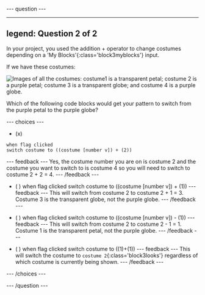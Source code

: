 
--- question ---

---
legend: Question 2 of 2
---

In your project, you used the addition + operator to change costumes depending on a 'My Blocks'{:class='block3myblocks'} input.

If we have these costumes:

![Images of all the costumes: costume1 is a transparent petal; costume 2 is a purple petal; costume 3 is a transparent globe; and costume 4 is a purple globe.](images/costumes_quiz.png)

Which of the following code blocks would get your pattern to switch from the purple petal to the purple globe?

--- choices ---

- (x) 
 ```blocks3
 when flag clicked
 switch costume to ((costume [number v]) + (2))
 ```
  --- feedback ---
Yes, the costume number you are on is costume 2 and the costume you want to switch to is costume 4 so you will need to switch to costume 2 + 2 = 4.
  --- /feedback ---

- ( ) 
 when flag clicked
 switch costume to ((costume [number v]) + (1))
  --- feedback ---
This will switch from costume 2 to costume 2 + 1 = 3. Costume 3 is the transparent globe, not the purple globe.
  --- /feedback ---

- ( ) 
 when flag clicked
 switch costume to ((costume [number v]) - (1))
  --- feedback ---
This will switch from costume 2 to costume 2 - 1 = 1. Costume 1 is the transparent petal, not the purple globe.
  --- /feedback ---

- ( ) 
 when flag clicked
 switch costume to ((1)+(1))
  --- feedback ---
This will switch the costume to `costume 2`{:class='block3looks'} regardless of which costume is currently being shown.
  --- /feedback ---

--- /choices ---

--- /question ---
